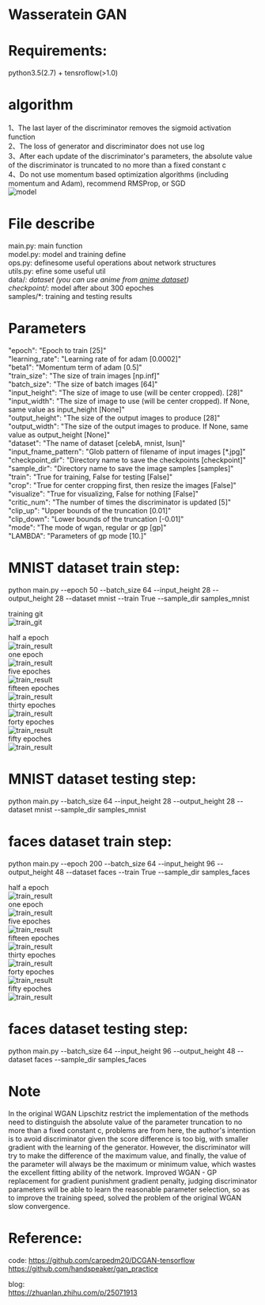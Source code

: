 # Wasseratein GAN

# Requirements:    
   python3.5(2.7) + tensroflow(>1.0) 

# algorithm    
   1、The last layer of the discriminator removes the sigmoid activation function       
   2、The loss of generator and discriminator does not use log     
   3、After each update of the discriminator's parameters, the absolute value of the discriminator is truncated to no more than a fixed constant c      
   4、Do not use momentum based optimization algorithms (including momentum and Adam), recommend RMSProp, or SGD      
   ![model](images/algorithm.png)

# File describe    
   main.py: main function    
   model.py: model and training define    
   ops.py: definesome useful operations about network structures     
   utils.py: efine some useful util    
   data/*: dataset (you can use anime from [anime dataset](https://github.com/yangxue0827/Generative_Adversarial_Nets/tree/master/DCGAN/data))    
   checkpoint/*: model after about 300 epoches    
   samples/*: training and testing results

# Parameters   
   "epoch": "Epoch to train [25]"    
   "learning_rate": "Learning rate of for adam [0.0002]"    
   "beta1": "Momentum term of adam [0.5]"             
   "train_size": "The size of train images [np.inf]"     
   "batch_size": "The size of batch images [64]"     
   "input_height": "The size of image to use (will be center cropped). [28]"     
   "input_width": "The size of image to use (will be center cropped). If None, same value as input_height [None]"      
   "output_height": "The size of the output images to produce [28]"     
   "output_width": "The size of the output images to produce. If None, same value as output_height [None]"     
   "dataset": "The name of dataset [celebA, mnist, lsun]"    
   "input_fname_pattern": "Glob pattern of filename of input images [*.jpg]"     
   "checkpoint_dir": "Directory name to save the checkpoints [checkpoint]"     
   "sample_dir": "Directory name to save the image samples [samples]"     
   "train": "True for training, False for testing [False]"     
   "crop": "True for center cropping first, then resize the images [False]"     
   "visualize": "True for visualizing, False for nothing [False]"       
   "critic_num": "The number of times the discriminator is updated [5]"     
   "clip_up": "Upper bounds of the truncation [0.01]"   
   "clip_down": "Lower bounds of the truncation [-0.01]"    
   "mode": "The mode of wgan, regular or gp [gp]"       
   "LAMBDA": "Parameters of gp mode [10.]"       

# MNIST dataset train step:    
   python main.py --epoch 50 --batch_size 64 --input_height 28 --output_height 28 --dataset mnist --train True --sample_dir samples_mnist    

   training git     
   ![train_git](samples_mnist/training.gif)      
       
   half a epoch     
   ![train_result](samples_mnist/train_00_0200.png)    
   one epoch         
   ![train_result](samples_mnist/train_01_0107.png)     
   five epoches  
   ![train_result](samples_mnist/train_05_0135.png)    
   fifteen epoches         
   ![train_result](samples_mnist/train_15_0005.png)  
   thirty epoches    
   ![train_result](samples_mnist/train_30_0010.png)      
   forty epoches       
   ![train_result](samples_mnist/train_40_1080.png)    
   fifty epoches      
   ![train_result](samples_mnist/train_49_1043.png)      

# MNIST dataset testing step:    
   python main.py --batch_size 64 --input_height 28 --output_height 28 --dataset mnist  --sample_dir samples_mnist      

# faces dataset train step:    
   python main.py --epoch 200 --batch_size 64 --input_height 96 --output_height 48 --dataset faces --train True --sample_dir samples_faces        
       
   half a epoch     
   ![train_result](samples_faces/train_00_0200.png)    
   one epoch         
   ![train_result](samples_faces/train_01_0107.png)     
   five epoches  
   ![train_result](samples_faces/train_05_0135.png)    
   fifteen epoches         
   ![train_result](samples_faces/train_15_0005.png)  
   thirty epoches    
   ![train_result](samples_faces/train_30_0010.png)      
   forty epoches       
   ![train_result](samples_faces/train_40_1080.png)    
   fifty epoches      
   ![train_result](samples_faces/train_50_0199.png)      

# faces dataset testing step:    
   python main.py --batch_size 64 --input_height 96 --output_height 48 --dataset faces  --sample_dir samples_faces 

# Note   
   In the original WGAN Lipschitz restrict the implementation of the methods need to distinguish the absolute value of the parameter truncation to no more than a fixed constant c, problems are from here, the author's intention is to avoid discriminator given the score difference is too big, with smaller gradient with the learning of the generator. However, the discriminator will try to make the difference of the maximum value, and finally, the value of the parameter will always be the maximum or minimum value, which wastes the excellent fitting ability of the network. Improved WGAN - GP replacement for gradient punishment gradient penalty, judging discriminator parameters will be able to learn the reasonable parameter selection, so as to improve the training speed, solved the problem of the original WGAN slow convergence.


# Reference:    
   code: 
   https://github.com/carpedm20/DCGAN-tensorflow        
   https://github.com/handspeaker/gan_practice    

   blog:    
   https://zhuanlan.zhihu.com/p/25071913
  
